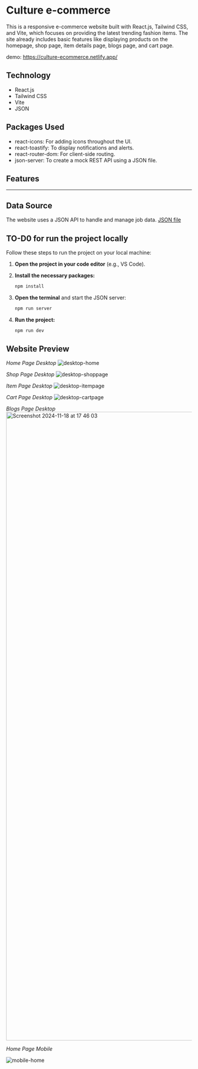 # Culture e-commerce
This is a responsive e-commerce website built with React.js, Tailwind CSS, and Vite, which focuses on providing the latest trending fashion items. The site already includes basic features like displaying products on the homepage, shop page, item details page, blogs page, and cart page. 

demo: https://culture-ecommerce.netlify.app/

## **Technology**
- React.js
- Tailwind CSS
- Vite
- JSON

## **Packages Used**
- react-icons: For adding icons throughout the UI.
- react-toastify: To display notifications and alerts.
- react-router-dom: For client-side routing.
- json-server: To create a mock REST API using a JSON file.

## **Features**
---

## **Data Source**
The website uses a JSON API to handle and manage job data. [JSON file](https://github.com/rastagymnastiar27/e-commerce-website/blob/main/src/products.json)

## **TO-D0 for run the project locally**
Follow these steps to run the project on your local machine:

1. **Open the project in your code editor** (e.g., VS Code).
2. **Install the necessary packages:**
   
    ````bash
    npm install
   
3. **Open the terminal** and start the JSON server:
   
   ````bash
   npm run server

4. **Run the project:**

    ````bash
    npm run dev


## **Website Preview**

_Home Page Desktop_
![desktop-home](https://github.com/user-attachments/assets/ccd20a76-2858-4bef-a8ed-fcd82bb7c4cf)


_Shop Page Desktop_
![desktop-shoppage](https://github.com/user-attachments/assets/0f68f890-e318-4a2c-affc-27336f1e11af)


_Item Page Desktop_
![desktop-itempage](https://github.com/user-attachments/assets/43590236-6572-4118-a14d-fb26077af3eb)


_Cart Page Desktop_
![desktop-cartpage](https://github.com/user-attachments/assets/8b990457-7265-4506-a3b5-3ce3667f0f4c)


_Blogs Page Desktop_
<img width="1703" alt="Screenshot 2024-11-18 at 17 46 03" src="https://github.com/user-attachments/assets/336f3295-5a1a-4e08-8b8a-2d49554e3017">


_Home Page Mobile_

![mobile-home](https://github.com/user-attachments/assets/4d430f3a-5d4f-49dd-b32f-61406cf19772)
